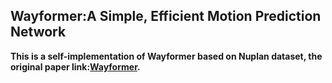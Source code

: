 ## Wayformer:A Simple, Efficient Motion Prediction Network

**This is a self-implementation of Wayformer based on Nuplan dataset, the original paper link:[Wayformer](https://arxiv.org/abs/2207.05844).**

##
